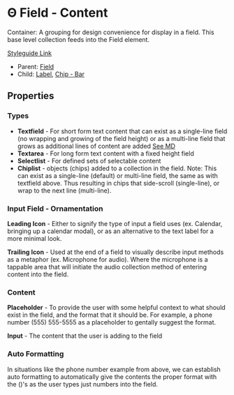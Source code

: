# Θ Field - Content

Container: A grouping for design convenience for display in a field. This base level collection feeds into the Field element.

[Styleguide Link](https://zpl.io/V0zMJMO)

* Parent: [Field](./)
* Child: [Label](../label.md), [Chip - Bar](../chip/chip-bar.md)

## Properties

### Types

* **Textfield** - For short form text content that can exist as a single-line field (no wrapping and growing of the field height) or as a multi-line field that grows as additional lines of content are added [See MD](https://material.io/components/text-fields#input-types)
* **Textarea** - For long form text content with a fixed height field
* **Selectlist** - For defined sets of selectable content
* **Chiplist** - objects (chips) added to a collection in the field. Note: This can exist as a single-line (default) or multi-line field, the same as with textfield above. Thus resulting in chips that side-scroll (single-line), or wrap to the next line (multi-line).

### Input Field - Ornamentation

**Leading Icon** - Either to signify the type of input a field uses (ex. Calendar, bringing up a calendar modal), or as an alternative to the text label for a more minimal look.

**Trailing Icon** - Used at the end of a field to visually describe input methods as a metaphor (ex. Microphone for audio). Where the microphone is a tappable area that will initiate the audio collection method of entering content into the field.

### Content

**Placeholder** - To provide the user with some helpful context to what should exist in the field, and the format that it should be. For example, a phone number (555) 555-5555 as a placeholder to gentally suggest the format.

**Input** - The content that the user is adding to the field

### Auto Formatting

In situations like the phone number example from above, we can establish auto formatting to automatically give the contents the proper format with the ()'s as the user types just numbers into the field.
